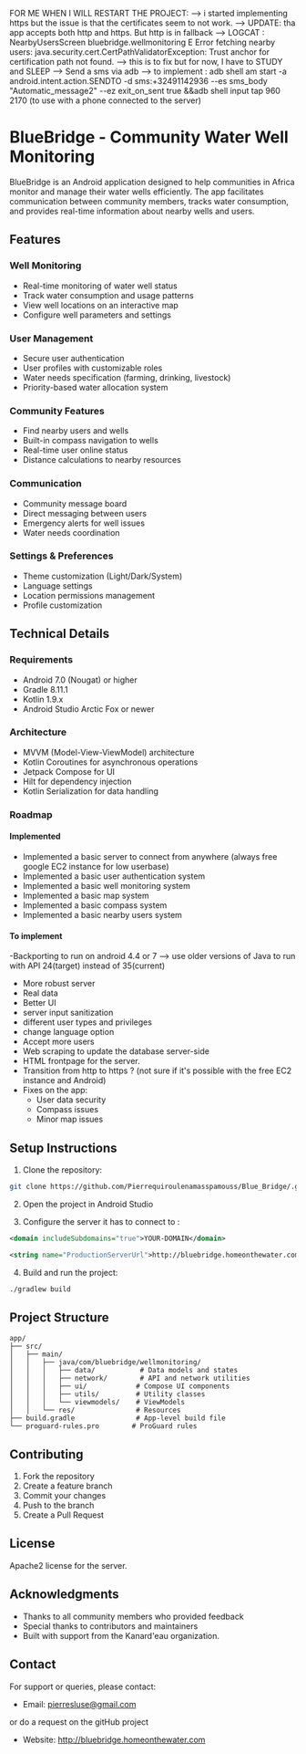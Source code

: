FOR ME WHEN I WILL RESTART THE PROJECT:
--> i started implementing https but the issue is that the certificates seem to not work.
--> UPDATE: tha app accepts both http and https. But http is in fallback
--> LOGCAT :
NearbyUsersScreen       bluebridge.wellmonitoring       E  Error fetching nearby users: java.security.cert.CertPathValidatorException: Trust anchor for certification path not found.
--> this is to fix but for now, I have to STUDY and SLEEP
--> Send a sms via adb --> to implement :
adb shell am start -a android.intent.action.SENDTO -d sms:+32491142936 --es sms_body "Automatic_message2" --ez exit_on_sent true &&adb shell input tap 960 2170
(to use with a phone connected to the server) 


# BlueBridge - Community Water Well Monitoring

BlueBridge is an Android application designed to help communities in Africa monitor and manage their water wells efficiently. The app facilitates communication between community members, tracks water consumption, and provides real-time information about nearby wells and users.

## Features

### Well Monitoring
- Real-time monitoring of water well status
- Track water consumption and usage patterns
- View well locations on an interactive map
- Configure well parameters and settings

### User Management
- Secure user authentication
- User profiles with customizable roles
- Water needs specification (farming, drinking, livestock)
- Priority-based water allocation system

### Community Features
- Find nearby users and wells
- Built-in compass navigation to wells
- Real-time user online status
- Distance calculations to nearby resources

### Communication
- Community message board
- Direct messaging between users
- Emergency alerts for well issues
- Water needs coordination

### Settings & Preferences
- Theme customization (Light/Dark/System)
- Language settings
- Location permissions management
- Profile customization

## Technical Details

### Requirements
- Android 7.0 (Nougat) or higher
- Gradle 8.11.1
- Kotlin 1.9.x
- Android Studio Arctic Fox or newer

### Architecture
- MVVM (Model-View-ViewModel) architecture
- Kotlin Coroutines for asynchronous operations
- Jetpack Compose for UI
- Hilt for dependency injection
- Kotlin Serialization for data handling

### Roadmap
#### Implemented
- Implemented a basic server to connect from anywhere (always free google EC2 instance for low userbase)
- Implemented a basic user authentication system
- Implemented a basic well monitoring system
- Implemented a basic map system
- Implemented a basic compass system
- Implemented a basic nearby users system

#### To implement
-Backporting to run on android 4.4 or 7 --> use older versions of Java to run with API 24(target) instead of 35(current)
- More robust server
- Real data
- Better UI
- server input sanitization
- different user types and privileges
- change language option
- Accept more users
- Web scraping to update the database server-side
- HTML frontpage for the server.
- Transition from http to https ? (not sure if it's possible with the free EC2 instance and Android)
- Fixes on the app:
    - User data security
    - Compass issues
    - Minor map issues



## Setup Instructions

1. Clone the repository:
```bash
git clone https://github.com/Pierrequiroulenamasspamouss/Blue_Bridge/.git
```

2. Open the project in Android Studio

3. Configure the server it has to connect to :
```network_security_config.xml
<domain includeSubdomains="true">YOUR-DOMAIN</domain>
```
```strings.xml
<string name="ProductionServerUrl">http://bluebridge.homeonthewater.com:3000/</string>
```


4. Build and run the project:
```bash
./gradlew build
```

## Project Structure

```
app/
├── src/
│   ├── main/
│   │   ├── java/com/bluebridge/wellmonitoring/
│   │   │   ├── data/           # Data models and states
│   │   │   ├── network/        # API and network utilities
│   │   │   ├── ui/            # Compose UI components
│   │   │   ├── utils/         # Utility classes
│   │   │   └── viewmodels/    # ViewModels
│   │   └── res/               # Resources
├── build.gradle               # App-level build file
└── proguard-rules.pro        # ProGuard rules
```

## Contributing

1. Fork the repository
2. Create a feature branch
3. Commit your changes
4. Push to the branch
5. Create a Pull Request

## License
Apache2 license for the server.

## Acknowledgments

- Thanks to all community members who provided feedback
- Special thanks to contributors and maintainers
- Built with support from the Kanard'eau organization.

## Contact

For support or queries, please contact:
- Email: pierresluse@gmail.com

or do a request on the gitHub project

- Website: http://bluebridge.homeonthewater.com



